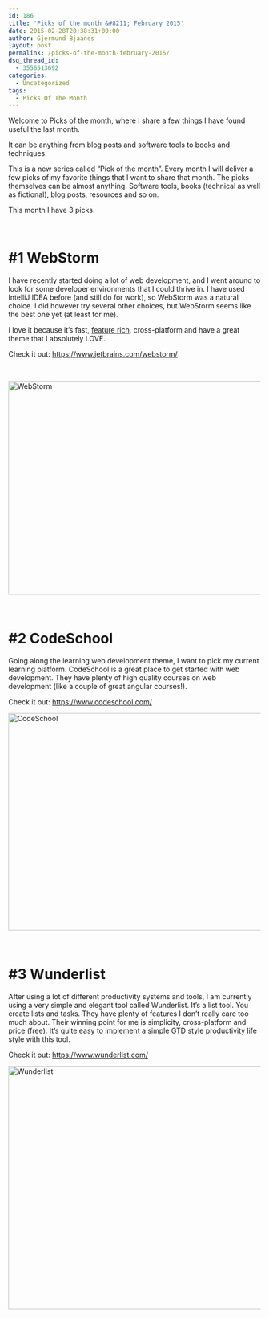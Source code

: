 ```yaml
---
id: 186
title: 'Picks of the month &#8211; February 2015'
date: 2015-02-28T20:38:31+00:00
author: Gjermund Bjaanes
layout: post
permalink: /picks-of-the-month-february-2015/
dsq_thread_id:
  - 3556513692
categories:
  - Uncategorized
tags:
  - Picks Of The Month
---
```

Welcome to Picks of the month, where I share a few things I have found useful the last month.

It can be anything from blog posts and software tools to books and techniques.

<!--more-->

This is a new series called “Pick of the month”. Every month I will deliver a few picks of my favorite things that I want to share that month. The picks themselves can be almost anything. Software tools, books (technical as well as fictional), blog posts, resources and so on.

This month I have 3 picks.

&nbsp;

# #1 WebStorm

I have recently started doing a lot of web development, and I went around to look for some developer environments that I could thrive in. I have used IntelliJ IDEA before (and still do for work), so WebStorm was a natural choice. I did however try several other choices, but WebStorm seems like the best one yet (at least for me).

I love it because it’s fast, <a title="WebStorm Features" href="https://www.jetbrains.com/webstorm/features/" target="_blank">feature rich</a>, cross-platform and have a great theme that I absolutely LOVE.

Check it out: <a href="https://www.jetbrains.com/webstorm/" target="_blank">https://www.jetbrains.com/webstorm/</a>

&nbsp;

[<img class="alignnone wp-image-196" src="http://gjermundbjaanes.com/wp-content/uploads/2015/02/Screen-Shot-2015-03-15-at-09.35.07.png" alt="WebStorm" width="733" height="426" srcset="http://gjermundbjaanes.com/wp-content/uploads/2015/02/Screen-Shot-2015-03-15-at-09.35.07.png 1200w, http://gjermundbjaanes.com/wp-content/uploads/2015/02/Screen-Shot-2015-03-15-at-09.35.07-300x175.png 300w, http://gjermundbjaanes.com/wp-content/uploads/2015/02/Screen-Shot-2015-03-15-at-09.35.07-1024x596.png 1024w, http://gjermundbjaanes.com/wp-content/uploads/2015/02/Screen-Shot-2015-03-15-at-09.35.07-945x550.png 945w, http://gjermundbjaanes.com/wp-content/uploads/2015/02/Screen-Shot-2015-03-15-at-09.35.07-600x349.png 600w" sizes="(max-width: 733px) 100vw, 733px" />](http://gjermundbjaanes.com/wp-content/uploads/2015/02/Screen-Shot-2015-03-15-at-09.35.07.png)

&nbsp;

# #2 CodeSchool

Going along the learning web development theme, I want to pick my current learning platform. CodeSchool is a great place to get started with web development. They have plenty of high quality courses on web development (like a couple of great angular courses!).

Check it out: <a href="https://www.codeschool.com/" target="_blank">https://www.codeschool.com/</a>

[<img class="alignnone wp-image-197" src="http://gjermundbjaanes.com/wp-content/uploads/2015/02/Screen-Shot-2015-03-15-at-09.35.39.png" alt="CodeSchool" width="746" height="433" srcset="http://gjermundbjaanes.com/wp-content/uploads/2015/02/Screen-Shot-2015-03-15-at-09.35.39.png 1200w, http://gjermundbjaanes.com/wp-content/uploads/2015/02/Screen-Shot-2015-03-15-at-09.35.39-300x174.png 300w, http://gjermundbjaanes.com/wp-content/uploads/2015/02/Screen-Shot-2015-03-15-at-09.35.39-1024x595.png 1024w, http://gjermundbjaanes.com/wp-content/uploads/2015/02/Screen-Shot-2015-03-15-at-09.35.39-945x549.png 945w, http://gjermundbjaanes.com/wp-content/uploads/2015/02/Screen-Shot-2015-03-15-at-09.35.39-600x349.png 600w" sizes="(max-width: 746px) 100vw, 746px" />](http://gjermundbjaanes.com/wp-content/uploads/2015/02/Screen-Shot-2015-03-15-at-09.35.39.png)

&nbsp;

# #3 Wunderlist

After using a lot of different productivity systems and tools, I am currently using a very simple and elegant tool called Wunderlist. It’s a list tool. You create lists and tasks. They have plenty of features I don’t really care too much about. Their winning point for me is simplicity, cross-platform and price (free). It’s quite easy to implement a simple GTD style productivity life style with this tool.

Check it out: <a href="https://www.wunderlist.com/" target="_blank">https://www.wunderlist.com/</a>

[<img class="alignnone wp-image-198" src="http://gjermundbjaanes.com/wp-content/uploads/2015/02/Screen-Shot-2015-03-15-at-09.37.05.png" alt="Wunderlist" width="722" height="485" srcset="http://gjermundbjaanes.com/wp-content/uploads/2015/02/Screen-Shot-2015-03-15-at-09.37.05.png 1000w, http://gjermundbjaanes.com/wp-content/uploads/2015/02/Screen-Shot-2015-03-15-at-09.37.05-300x202.png 300w, http://gjermundbjaanes.com/wp-content/uploads/2015/02/Screen-Shot-2015-03-15-at-09.37.05-945x635.png 945w, http://gjermundbjaanes.com/wp-content/uploads/2015/02/Screen-Shot-2015-03-15-at-09.37.05-600x403.png 600w" sizes="(max-width: 722px) 100vw, 722px" />](http://gjermundbjaanes.com/wp-content/uploads/2015/02/Screen-Shot-2015-03-15-at-09.37.05.png)